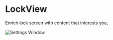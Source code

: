 # LockView
Enrich lock screen with content that interests you,

![Settings Window](https://raw.github.com/Luo-Liang/LockView/master/GitImage/info.PNG)
